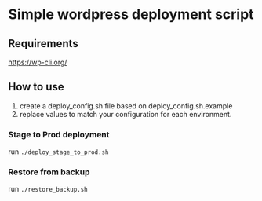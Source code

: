 # Simple wordpress deployment script

## Requirements

https://wp-cli.org/

## How to use

1. create a deploy_config.sh file based on deploy_config.sh.example
2. replace values to match your configuration for each environment.


### Stage to Prod deployment

run `./deploy_stage_to_prod.sh`

### Restore from backup

run `./restore_backup.sh`
